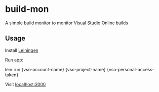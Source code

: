 # build-mon

A simple build monitor to monitor Visual Studio Online builds

## Usage

Install [Leiningen](http://leiningen.org/)

Run app:

   lein run {vso-account-name} {vso-project-name} {vso-personal-access-token}


Visit [localhost:3000](http://localhost:3000)

